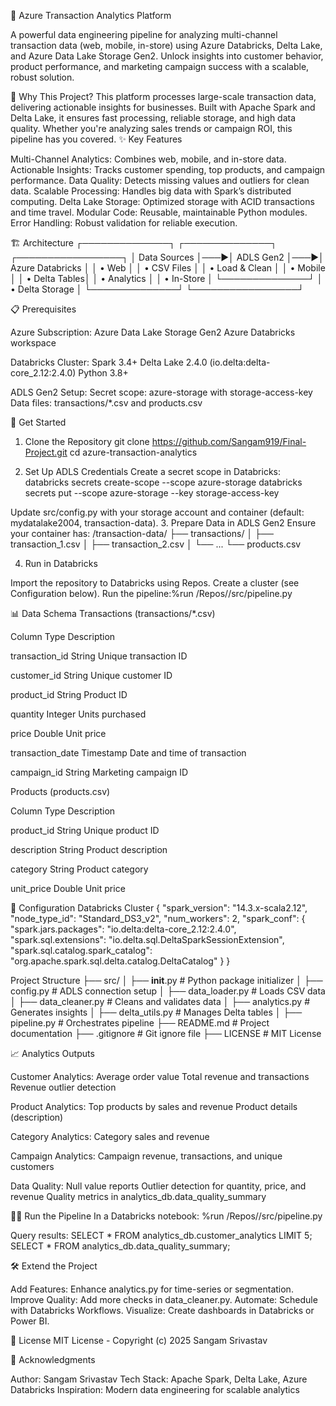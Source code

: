 🚀 Azure Transaction Analytics Platform

A powerful data engineering pipeline for analyzing multi-channel transaction data (web, mobile, in-store) using Azure Databricks, Delta Lake, and Azure Data Lake Storage Gen2. Unlock insights into customer behavior, product performance, and marketing campaign success with a scalable, robust solution.

🌟 Why This Project?
This platform processes large-scale transaction data, delivering actionable insights for businesses. Built with Apache Spark and Delta Lake, it ensures fast processing, reliable storage, and high data quality. Whether you're analyzing sales trends or campaign ROI, this pipeline has you covered.
✨ Key Features

Multi-Channel Analytics: Combines web, mobile, and in-store data.
Actionable Insights: Tracks customer spending, top products, and campaign performance.
Data Quality: Detects missing values and outliers for clean data.
Scalable Processing: Handles big data with Spark’s distributed computing.
Delta Lake Storage: Optimized storage with ACID transactions and time travel.
Modular Code: Reusable, maintainable Python modules.
Error Handling: Robust validation for reliable execution.


🏗️ Architecture
┌──────────────┐    ┌──────────────┐    ┌─────────────────┐
│ Data Sources │───▶│ ADLS Gen2    │───▶│ Azure Databricks │
│ • Web        │    │ • CSV Files  │    │ • Load & Clean  │
│ • Mobile     │    │ • Delta Tables│    │ • Analytics     │
│ • In-Store   │    └──────────────┘    │ • Delta Storage │
└──────────────┘                        └─────────────────┘


📋 Prerequisites

Azure Subscription:
Azure Data Lake Storage Gen2
Azure Databricks workspace


Databricks Cluster:
Spark 3.4+
Delta Lake 2.4.0 (io.delta:delta-core_2.12:2.4.0)
Python 3.8+


ADLS Gen2 Setup:
Secret scope: azure-storage with storage-access-key
Data files: transactions/*.csv and products.csv




🚀 Get Started
1. Clone the Repository
git clone https://github.com/Sangam919/Final-Project.git
cd azure-transaction-analytics

2. Set Up ADLS Credentials
Create a secret scope in Databricks:
databricks secrets create-scope --scope azure-storage
databricks secrets put --scope azure-storage --key storage-access-key

Update src/config.py with your storage account and container (default: mydatalake2004, transaction-data).
3. Prepare Data in ADLS Gen2
Ensure your container has:
/transaction-data/
├── transactions/
│   ├── transaction_1.csv
│   ├── transaction_2.csv
│   └── ...
└── products.csv

4. Run in Databricks

Import the repository to Databricks using Repos.
Create a cluster (see Configuration below).
Run the pipeline:%run /Repos/<your-repo>/src/pipeline.py




📊 Data Schema
Transactions (transactions/*.csv)



Column
Type
Description



transaction_id
String
Unique transaction ID


customer_id
String
Unique customer ID


product_id
String
Product ID


quantity
Integer
Units purchased


price
Double
Unit price


transaction_date
Timestamp
Date and time of transaction


campaign_id
String
Marketing campaign ID


Products (products.csv)



Column
Type
Description



product_id
String
Unique product ID


description
String
Product description


category
String
Product category


unit_price
Double
Unit price



🔧 Configuration
Databricks Cluster
{
  "spark_version": "14.3.x-scala2.12",
  "node_type_id": "Standard_DS3_v2",
  "num_workers": 2,
  "spark_conf": {
    "spark.jars.packages": "io.delta:delta-core_2.12:2.4.0",
    "spark.sql.extensions": "io.delta.sql.DeltaSparkSessionExtension",
    "spark.sql.catalog.spark_catalog": "org.apache.spark.sql.delta.catalog.DeltaCatalog"
  }
}

Project Structure
├── src/
│   ├── __init__.py       # Python package initializer
│   ├── config.py         # ADLS connection setup
│   ├── data_loader.py    # Loads CSV data
│   ├── data_cleaner.py   # Cleans and validates data
│   ├── analytics.py      # Generates insights
│   ├── delta_utils.py    # Manages Delta tables
│   ├── pipeline.py       # Orchestrates pipeline
├── README.md             # Project documentation
├── .gitignore            # Git ignore file
├── LICENSE               # MIT License


📈 Analytics Outputs

Customer Analytics:
Average order value
Total revenue and transactions
Revenue outlier detection


Product Analytics:
Top products by sales and revenue
Product details (description)


Category Analytics:
Category sales and revenue


Campaign Analytics:
Campaign revenue, transactions, and unique customers


Data Quality:
Null value reports
Outlier detection for quantity, price, and revenue
Quality metrics in analytics_db.data_quality_summary




🏃‍♂️ Run the Pipeline
In a Databricks notebook:
%run /Repos/<your-repo>/src/pipeline.py

Query results:
SELECT * FROM analytics_db.customer_analytics LIMIT 5;
SELECT * FROM analytics_db.data_quality_summary;


🛠️ Extend the Project

Add Features: Enhance analytics.py for time-series or segmentation.
Improve Quality: Add more checks in data_cleaner.py.
Automate: Schedule with Databricks Workflows.
Visualize: Create dashboards in Databricks or Power BI.


📜 License
MIT License - Copyright (c) 2025 Sangam Srivastav

🙌 Acknowledgments

Author: Sangam Srivastav
Tech Stack: Apache Spark, Delta Lake, Azure Databricks
Inspiration: Modern data engineering for scalable analytics


